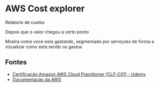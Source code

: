 # AWS Cost explorer

Relatorio de custos

Depois que o valor chegou a certo ponto    

Mostra como voce esta gastando, segmentado por serviçoes 
de forma a vizualizar como esta sendo os gastos    

## Fontes
- [Certificação Amazon AWS Cloud Practitioner (CLF-C01) - Udemy](https://www.udemy.com/course/certificacao-aws-cloud-practitioner/)
- [Documentação da AWS]()